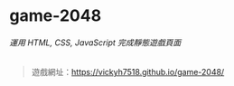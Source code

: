 # game-2048

###### 運用 HTML, CSS, JavaScript 完成靜態遊戲頁面
> 遊戲網址：https://vickyh7518.github.io/game-2048/
